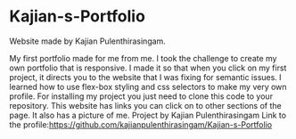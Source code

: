 # Kajian-s-Portfolio

Website made by Kajian Pulenthirasingam.

My first portfolio made for me from me. I took the challenge to create my own portfolio that is responsive. I made it so that when you click on my first project, it directs you to the website that I was fixing for semantic issues. I learned how to use flex-box styling and css selectors to make my very own profile.
For installing my project you just need to clone this code to your repository. This website has links you can click on to other sections of the page. It also has a picture of me.
Project by Kajian Pulenthirasingam Link to the profile:https://github.com/kajianpulenthirasingam/Kajian-s-Portfolio
